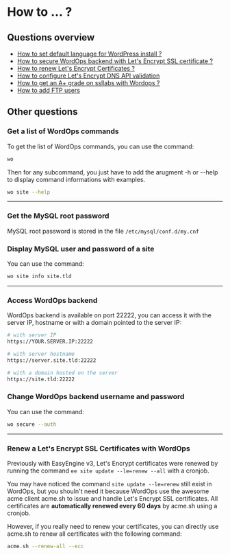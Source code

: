 # How to ... ?

## Questions overview

- [How to set default language for WordPress install ?](/how-to/wp-language/)
- [How to secure WordOps backend with Let's Encrypt SSL certificate ?](/how-to/secure-22222/)
- [How to renew Let's Encrypt Certificates ?](#renew-a-lets-encrypt-ssl-certificates-with-wordops)
- [How to configure Let's Encrypt DNS API validation](/how-to/configure-letsencrypt-dns-api-validation/)
- [How to get an A+ grade on ssllabs with Wordops ?](how-to/get-a-plus-grade-ssllabs.md)
- [How to add FTP users](how-to/add-ftp-users.md)

## Other questions

### Get a list of WordOps commands

To get the list of WordOps commands, you can use the command:

```bash
wo
```

Then for any subcommand, you just have to add the arugment -h or --help to display command informations with examples.

```bash
wo site --help
```

---

### Get the MySQL root password

MySQL root password is stored in the file `/etc/mysql/conf.d/my.cnf`

### Display MySQL user and password of a site

You can use the command:

```bash
wo site info site.tld
```

---

### Access WordOps backend

WordOps backend is available on port 22222, you can access it with the server IP, hostname or with a domain pointed to the server IP:

```bash
# with server IP
https://YOUR.SERVER.IP:22222

# with server hostname
https://server.site.tld:22222

# with a domain hosted on the server
https://site.tld:22222
```

### Change WordOps backend username and password

You can use the command:

```bash
wo secure --auth
```

---

### Renew a Let's Encrypt SSL Certificates with WordOps

Previously with EasyEngine v3, Let's Encrypt certificates were renewed by running the command `ee site update --le=renew --all` with a cronjob.

You may have noticed the command `site update --le=renew` still exist in WordOps, but you shouln't need it because WordOps use the awesome acme client acme.sh to issue and handle Let's Encrypt SSL certificates. All certificates are **automatically renewed every 60 days** by acme.sh using a cronjob.

However, if you really need to renew your certificates, you can directly use acme.sh to renew all certificates with the following command:

```bash
acme.sh --renew-all --ecc
```
